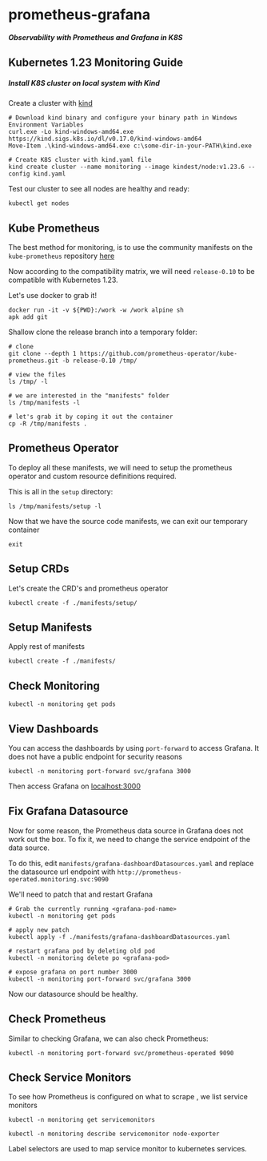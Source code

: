 # prometheus-grafana
##### Observability with Prometheus and Grafana in K8S

## Kubernetes 1.23 Monitoring Guide


##### Install K8S cluster on local system with Kind
Create a cluster with [kind](https://kind.sigs.k8s.io/docs/user/quick-start/)

```
# Download kind binary and configure your binary path in Windows Environment Variables
curl.exe -Lo kind-windows-amd64.exe https://kind.sigs.k8s.io/dl/v0.17.0/kind-windows-amd64
Move-Item .\kind-windows-amd64.exe c:\some-dir-in-your-PATH\kind.exe

# Create K8S cluster with kind.yaml file
kind create cluster --name monitoring --image kindest/node:v1.23.6 --config kind.yaml
```

Test our cluster to see all nodes are healthy and ready:

```
kubectl get nodes
```

## Kube Prometheus

The best method for monitoring, is to use the community manifests on the `kube-prometheus`
repository [here](https://github.com/prometheus-operator/kube-prometheus)

Now according to the compatibility matrix, we will need `release-0.10` to be compatible with
Kubernetes 1.23. </br>

Let's use docker to grab it!

```
docker run -it -v ${PWD}:/work -w /work alpine sh
apk add git
```

Shallow clone the release branch into a temporary folder:

```
# clone
git clone --depth 1 https://github.com/prometheus-operator/kube-prometheus.git -b release-0.10 /tmp/

# view the files
ls /tmp/ -l

# we are interested in the "manifests" folder
ls /tmp/manifests -l

# let's grab it by coping it out the container
cp -R /tmp/manifests .
```

## Prometheus Operator

To deploy all these manifests, we will need to setup the prometheus operator and custom resource definitions required.

This is all in the `setup` directory:

```
ls /tmp/manifests/setup -l
```

Now that we have the source code manifests, we can exit our temporary container

```
exit
```

## Setup CRDs

Let's create the CRD's and prometheus operator

```
kubectl create -f ./manifests/setup/
```

## Setup Manifests

Apply rest of manifests

```
kubectl create -f ./manifests/
```

## Check Monitoring

```
kubectl -n monitoring get pods
```

## View Dashboards

You can access the dashboards by using `port-forward` to access Grafana.
It does not have a public endpoint for security reasons

```
kubectl -n monitoring port-forward svc/grafana 3000
```

Then access Grafana on [localhost:3000](http://localhost:3000/)

## Fix Grafana Datasource

Now for some reason, the Prometheus data source in Grafana does not work out the box.
To fix it, we need to change the service endpoint of the data source. </br>

To do this, edit `manifests/grafana-dashboardDatasources.yaml` and replace the datasource url endpoint with `http://prometheus-operated.monitoring.svc:9090` </br>

We'll need to patch that and restart Grafana

```
# Grab the currently running <grafana-pod-name>
kubectl -n monitoring get pods

# apply new patch
kubectl apply -f ./manifests/grafana-dashboardDatasources.yaml

# restart grafana pod by deleting old pod
kubectl -n monitoring delete po <grafana-pod>

# expose grafana on port number 3000
kubectl -n monitoring port-forward svc/grafana 3000
```

Now our datasource should be healthy.

## Check Prometheus

Similar to checking Grafana, we can also check Prometheus:

```
kubectl -n monitoring port-forward svc/prometheus-operated 9090
```

## Check Service Monitors

To see how Prometheus is configured on what to scrape , we list service monitors

```
kubectl -n monitoring get servicemonitors

kubectl -n monitoring describe servicemonitor node-exporter
```

Label selectors are used to map service monitor to kubernetes services.
